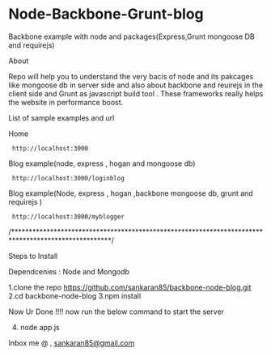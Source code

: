 Node-Backbone-Grunt-blog
==================

Backbone example with node and packages(Express,Grunt mongoose DB and requirejs)

About 

 Repo will help you to understand the very bacis of node and its pakcages like mongoose db in server side and also about backbone and reuirejs in the client side and Grunt as javascript build tool . These frameworks really helps the website in performance boost. 
 
  List of sample examples and url
  
   Home
   
     http://localhost:3000
     
   Blog example(node, express , hogan and mongoose db)
  
     http://localhost:3000/loginblog
  
   Blog example(Node, express , hogan ,backbone  mongoose db, grunt and requirejs )
    
     http://localhost:3000/myblogger
  
  /****************************************************************************************************/
  
 Steps to Install 
 
  Dependcenies : Node and Mongodb 
 
  1.clone the repo https://github.com/sankaran85/backbone-node-blog.git
  2.cd backbone-node-blog
  3.npm install 
  
  Now Ur Done !!!! now run the below command to start the server
  
  4. node app.js 
  
  
  Inbox me @ , sankaran85@gmail.com
  
  
